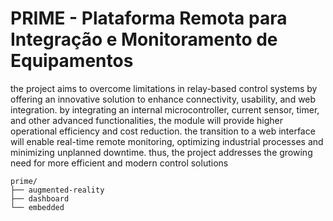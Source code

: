 # PRIME - Plataforma Remota para Integração e Monitoramento de Equipamentos

the project aims to overcome limitations in relay-based control systems by offering an innovative solution to enhance connectivity, usability, and web integration. by integrating an internal microcontroller, current sensor, timer, and other advanced functionalities, the module will provide higher operational efficiency and cost reduction. the transition to a web interface will enable real-time remote monitoring, optimizing industrial processes and minimizing unplanned downtime. thus, the project addresses the growing need for more efficient and modern control solutions

```
prime/
├── augmented-reality
├── dashboard
└── embedded
```
